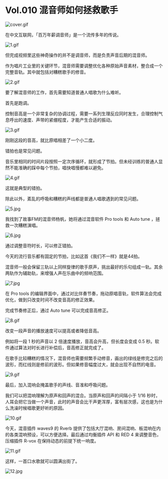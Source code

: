 # Vol.010 混音师如何拯救歌手

![cover.gif](https://cdn.jsdelivr.net/gh/XxLittleCxX/paperclip-static/010/cover.gif)

在中文互联网，「百万年薪调音师」是一个流传多年的传说。

![1.gif](https://cdn.jsdelivr.net/gh/XxLittleCxX/paperclip-static/010/1.gif)

但完成视频里这些神奇操作的并不是调音师，而是负责声音后期的混音师。

作为唱片工业里的关键环节，混音师需要调整优化各种原始声音素材，整合成一个完整音轨。其中就包括对糟糕歌手的修音。

![2.gif](https://cdn.jsdelivr.net/gh/XxLittleCxX/paperclip-static/010/2.gif)

要了解混音师的工作，首先需要知道普通人唱歌为什么难听。

首先是跑调。

控制音高是一个非常复杂的协调过程，需要一系列生理反应同时发生，合理控制气息呼出的速度、声带的紧绷程度，才能产生合适的振动。

![3.gif](https://cdn.jsdelivr.net/gh/XxLittleCxX/paperclip-static/010/3.gif)

刚刚这段的音高，就比原唱相差了一个小二度。

错拍也是常见问题。

音乐里相同的时间片段按照一定次序循环，就形成了节拍。但未经训练的普通人显然不能准确的踩中每个节拍，唱快唱慢都难以避免。

![4.gif](https://cdn.jsdelivr.net/gh/XxLittleCxX/paperclip-static/010/4.gif)

这就是典型的错拍。

除此以外，紊乱的呼吸和糟糕的声线都是普通人唱歌遇到的常见问题。

![5.jpg](https://cdn.jsdelivr.net/gh/XxLittleCxX/paperclip-static/010/5.jpg)

我找到了故事FM的混音师杨帆，她将通过混音软件 Pro tools 和 Auto tune ，拯救一次糟糕演唱。

![6.jpg](https://cdn.jsdelivr.net/gh/XxLittleCxX/paperclip-static/010/6.jpg)

通过调整音符时长，可以修正错拍。

今天的流行音乐都有固定的节拍，比如这首《我们不一样》就是44拍。

混音师一般会保留三轨以上同样旋律的歌手原声，挑出最好的乐句组成一轨。其余两轨作为辅助轨，来增强人声在乐曲中的频响范围。

![7.jpg](https://cdn.jsdelivr.net/gh/XxLittleCxX/paperclip-static/010/7.jpg)

在 Pro tools 的编辑界面中，通过对比伴奏节奏，拖动原唱音轨，软件算法会完成优化，做到只改变时间不改变音高的修正效果。

完成节奏修正后，通过 Auto tune 可以完成音高修正。

![8.gif](https://cdn.jsdelivr.net/gh/XxLittleCxX/paperclip-static/010/8.gif)

改变一段声音的播放速度可以提高或者降低音高。

例如将一段 1 秒的声音以 2 倍速度播放，音高会升高，但长度会变成 0.5 秒。软件通过算法对时长进行补偿后，音高修正就完成了。

在歌手比较糟糕的情况下，混音师也需要频繁手动修音，画出的绿线是修完之后的波形，而红线则是修前的波形。但如果修音幅度过大，就会出现不自然的电音。

![9.gif](https://cdn.jsdelivr.net/gh/XxLittleCxX/paperclip-static/010/9.gif)

最后，加入混响会掩盖歌手的声线、音准和呼吸问题。

我们可以把混响理解为原声和回声的混合。当原声和回声的间隔小于 1/16 秒时，人耳会把它当做一个声音，此时的声音会比干声更浑厚，富有层次感，这也是为什么洗澡时候唱歌更好听的原因。

![10.gif](https://cdn.jsdelivr.net/gh/XxLittleCxX/paperclip-static/010/10.gif)

今天，混音插件 waves9 的 Rverb 提供了包括大厅混响、房间混响、板混响在内的各类混响预设，可以方便选择。最后通过均衡插件 API 和 RED 4 来调整音色，压缩插件 R-vox 在保持动态的前提下统一响度。

![11.gif](https://cdn.jsdelivr.net/gh/XxLittleCxX/paperclip-static/010/11.gif)

这样，一首口水歌就可以圆满出街了。

![12.jpg](https://cdn.jsdelivr.net/gh/XxLittleCxX/paperclip-static/010/12.jpg)
